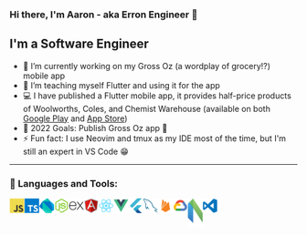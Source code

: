 ### Hi there, I'm Aaron - aka Erron Engineer 👋

## I'm a Software Engineer

- 🔭 I’m currently working on my Gross Oz (a wordplay of grocery!?) mobile app
- 🌱 I’m teaching myself Flutter and using it for the app
- 💻 I have published a Flutter mobile app, it provides half-price products of Woolworths, Coles, and Chemist Warehouse (available on both [Google Play][halfpricedealsandroid] and [App Store][halfpricedealsios])
- 🥅 2022 Goals: Publish Gross Oz app 🙏
- ⚡ Fun fact: I use Neovim and tmux as my IDE most of the time, but I'm still an expert in VS Code 😁

---

### 🔨 Languages and Tools:

<img align="left" alt="JavaScript" width="26px" src="./icons/javascript.svg" />
<img align="left" alt="TypeScript" width="26px" src="./icons/typescript.svg" />
<img align="left" alt="Dart" width="26px" src="./icons/dart.svg" />
<img align="left" alt="Node" width="26px" src="./icons/node.svg" />
<img align="left" alt="Express" width="26px" src="./icons/express.svg" />
<img align="left" alt="Angular" width="26px" src="./icons/angular.svg" />
<img align="left" alt="React" width="26px" src="./icons/react.svg" />
<img align="left" alt="Vue" width="26px" src="./icons/vue.svg" />
<img align="left" alt="Flutter" width="26px" src="./icons/flutter.svg" />
<img align="left" alt="MySQL" width="26px" src="./icons/mysql.svg" />
<img align="left" alt="Firebase" width="26px" src="./icons/firebase.svg" />
<img align="left" alt="Google Cloud Platform" width="26px" src="./icons/gcp.svg" />
<img align="left" alt="Neovim" width="26px" src="./icons/vim.svg" />
<img align="left" alt="VS Code" width="26px" src="./icons/vscode.svg" />

<br />
<br />
<!--
---

### 📚 Reading List

- [ ] [SOLID - Introduction to Software Design & Architecture - Khalil Stemmler][solidbook]
- [x] [The Murder of Roger Ackroyd - Agatha Christie][themurderofrogerackroyd]
- [x] [And Then There Were None - Agatha Christie][solidbook]
- [x] [The Shadow of the Wind - Carlos Ruiz Zafón][theshadowofthewind]
- [x] [The Devotion of Suspect X - Keigo Higashino][thedevotionofsuspectx]
-->

[halfpricedealsandroid]: https://play.google.com/store/apps/details?id=com.erron.halfpricedeals
[halfpricedealsios]: https://apps.apple.com/us/app/half-price-deals/id1518367162
[linkedin]: https://www.linkedin.com/in/aaron-nguyen-an
[solidbook]: https://solidbook.io
[theshadowofthewind]: https://www.goodreads.com/book/show/1232.The_Shadow_of_the_Wind
[thedevotionofsuspectx]: https://www.goodreads.com/book/show/8686068-the-devotion-of-suspect-x
[andthentherewerenone]: https://www.goodreads.com/book/show/16299.And_Then_There_Were_None
[themurderofrogerackroyd]: https://www.goodreads.com/book/show/16328.The_Murder_of_Roger_Ackroyd

<!--
**ntta/ntta** is a ✨ _special_ ✨ repository because its `README.md` (this file) appears on your GitHub profile.

Here are some ideas to get you started:

- 🔭 I’m currently working on ...
- 🌱 I’m currently learning ...
- 👯 I’m looking to collaborate on ...
- 🤔 I’m looking for help with ...
- 💬 Ask me about ...
- 📫 How to reach me: ...
- 😄 Pronouns: ...
- ⚡ Fun fact: ...
-->
